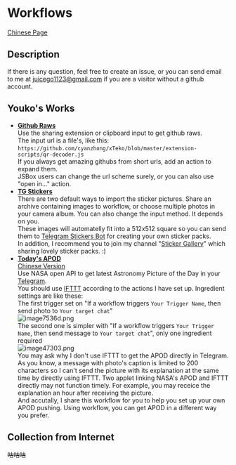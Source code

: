 # Workflows
[Chinese Page](https://onepic.win/images/2018/04/19/imagee8f6e.png)
## Description
If there is any question, feel free to create an issue, or you can send email to me at juicego1123@gmail.com if you are a visitor without a github account.
## Youko's Works
* [**Github Raws**](https://workflow.is/workflows/12a17a3c23f34ee89b67ffaa79f46e4c)  
Use the sharing extension or clipboard input to get github raws.  
The input url is a file's, like this: `https://github.com/cyanzhong/xTeko/blob/master/extension-scripts/qr-decoder.js`  
If you always get amazing githubs from short urls, add an action to expand them.  
JSBox users can change the url scheme surely, or you can also use "open in…" action.  
* [**TG Stickers**](https://workflow.is/workflows/450b4db38872403780dd3c580fb7cda4)  
There are two default ways to import the sticker pictures. Share an archive containing images to workflow, or choose multiple photos in your camera album. You can also change the input method. It depends on you.  
These images will automatelly fit into a 512x512 square so you can send them to [Telegram Stickers Bot](https://t.me/Stickers) for creating your own sticker packs.  
In addition, I recommend you to join my channel "[Sticker Gallery](https://t.me/StickerKolle)" which sharing lovely sticker packs. :)  
* [**Today's APOD**](https://workflow.is/workflows/ba546039db7a4ca98d2ee2f64cbfcd65)  
[Chinese Version](https://workflow.is/workflows/5b2f8b23a5b14bca85c64c144417f980)  
Use NASA open API to get latest Astronomy Picture of the Day in your [Telegram](https://telegram.org/).  
You should use [IFTTT](https://ifttt.com/) according to the actions I have set up. Ingredient settings are like these:  
The first trigger set on "If a workflow triggers `Your Trigger Name`, then send photo to `Your target chat`"  
![image7536d.png](https://onepic.win/images/2018/04/19/image7536d.png)  
The second one is simpler with "If a workflow triggers `Your Trigger Name`, then send message to `Your target chat`", only one ingredient required  
![image47303.png](https://onepic.win/images/2018/04/19/image47303.png)  
You may ask why I don't use IFTTT to get the APOD directly in Telegram. As you know, a message with photo's caption is limited to 200 characters so I can't send the picture with its explanation at the same time by directly using IFTTT. Two applet linking NASA's APOD and IFTTT directly may not function timely. For example, you may receice the explanation an hour after receiving the picture.  
And accutally, I share this workflow for you to help you set up your own APOD pushing. Using workflow, you can get APOD in a different way you prefer.
## Collection from Internet
~~咕咕咕~~
